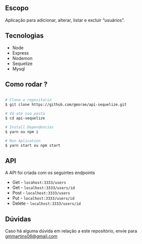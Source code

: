 ## Escopo

Aplicação para adicionar, alterar, listar e excluir “usuários”.

## Tecnologias

- Node
- Express
- Nodemon
- Sequelize
- Mysql

## Como rodar ?

```bash

# Clone o repositorio
$ git clone https://github.com/gmorae/api-sequelize.git

# Vá até sua pasta
$ cd api-sequelize

# Install Dependencies
$ yarn ou npm i

# Run Aplication
$ yarn start ou npm start
```

## API

A API foi criada com os seguintes endpoints
* Get - `locahost:3333/users`
* Get - `localhost:3333/users/id`
* Post - `localhost:3333/users`
* Put - `localhost:3333/users/id`
* Delete - `localhost:3333/users/id`

## Dúvidas
Caso há alguma dúvida em relação a este repositório, envie para gmmartins06@gmail.com
